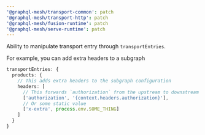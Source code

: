 ```yaml
---
'@graphql-mesh/transport-common': patch
'@graphql-mesh/transport-http': patch
'@graphql-mesh/fusion-runtime': patch
'@graphql-mesh/serve-runtime': patch
---
```


Ability to manipulate transport entry through `transportEntries`.

For example, you can add extra headers to a subgraph

```ts
transportEntries: {
  products: {
    // This adds extra headers to the subgraph configuration
    headers: [
      // This forwards `authorization` from the upstream to downstream
      ['authorization', '{context.headers.authorization}'],
      // Or some static value
      ['x-extra', process.env.SOME_THING]
    ]
  }
}
```
